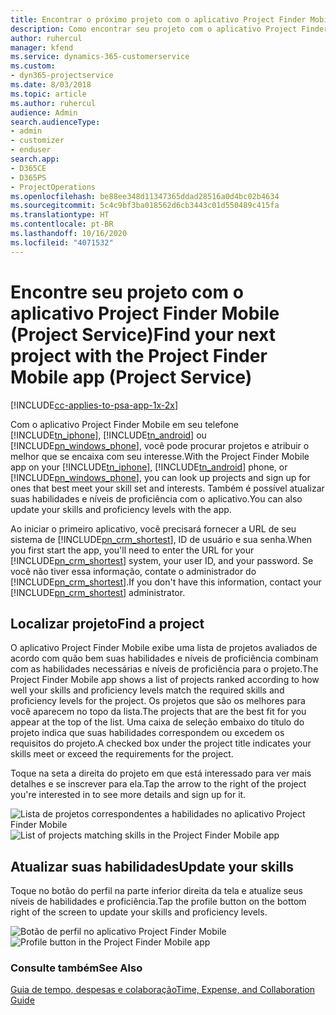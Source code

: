 ```yaml
---
title: Encontrar o próximo projeto com o aplicativo Project Finder Mobile
description: Como encontrar seu projeto com o aplicativo Project Finder Mobile para Project Service
author: ruhercul
manager: kfend
ms.service: dynamics-365-customerservice
ms.custom:
- dyn365-projectservice
ms.date: 8/03/2018
ms.topic: article
ms.author: ruhercul
audience: Admin
search.audienceType:
- admin
- customizer
- enduser
search.app:
- D365CE
- D365PS
- ProjectOperations
ms.openlocfilehash: be88ee348d11347365ddad28516a0d4bc02b4634
ms.sourcegitcommit: 5c4c9bf3ba018562d6cb3443c01d550489c415fa
ms.translationtype: HT
ms.contentlocale: pt-BR
ms.lasthandoff: 10/16/2020
ms.locfileid: "4071532"
---
```

# <a name="find-your-next-project-with-the-project-finder-mobile-app-project-service"></a><span data-ttu-id="94c6d-103">Encontre seu projeto com o aplicativo Project Finder Mobile (Project Service)</span><span class="sxs-lookup"><span data-stu-id="94c6d-103">Find your next project with the Project Finder Mobile app (Project Service)</span></span>

[!INCLUDE[cc-applies-to-psa-app-1x-2x](../includes/cc-applies-to-psa-app-1x-2x.md)]

<span data-ttu-id="94c6d-104">Com o aplicativo Project Finder Mobile em seu telefone [!INCLUDE[tn_iphone](../includes/tn-iphone.md)], [!INCLUDE[tn_android](../includes/tn-android.md)] ou [!INCLUDE[pn_windows_phone](../includes/pn-windows-phone.md)], você pode procurar projetos e atribuir o melhor que se encaixa com seu interesse.</span><span class="sxs-lookup"><span data-stu-id="94c6d-104">With the Project Finder Mobile app on your [!INCLUDE[tn_iphone](../includes/tn-iphone.md)], [!INCLUDE[tn_android](../includes/tn-android.md)] phone, or [!INCLUDE[pn_windows_phone](../includes/pn-windows-phone.md)], you can look up projects and sign up for ones that best meet your skill set and interests.</span></span> <span data-ttu-id="94c6d-105">Também é possível atualizar suas habilidades e níveis de proficiência com o aplicativo.</span><span class="sxs-lookup"><span data-stu-id="94c6d-105">You can also update your skills and proficiency levels with the app.</span></span>  
  
 <span data-ttu-id="94c6d-106">Ao iniciar o primeiro aplicativo, você precisará fornecer a URL de seu sistema de [!INCLUDE[pn_crm_shortest](../includes/pn-crm-shortest.md)], ID de usuário e sua senha.</span><span class="sxs-lookup"><span data-stu-id="94c6d-106">When you first start the app, you'll need to enter the URL for your [!INCLUDE[pn_crm_shortest](../includes/pn-crm-shortest.md)] system, your user ID, and your password.</span></span> <span data-ttu-id="94c6d-107">Se você não tiver essa informação, contate o administrador do [!INCLUDE[pn_crm_shortest](../includes/pn-crm-shortest.md)].</span><span class="sxs-lookup"><span data-stu-id="94c6d-107">If you don't have this information,  contact your [!INCLUDE[pn_crm_shortest](../includes/pn-crm-shortest.md)] administrator.</span></span>  
  
## <a name="find-a-project"></a><span data-ttu-id="94c6d-108">Localizar projeto</span><span class="sxs-lookup"><span data-stu-id="94c6d-108">Find a project</span></span>  
 <span data-ttu-id="94c6d-109">O aplicativo Project Finder Mobile exibe uma lista de projetos avaliados de acordo com quão bem suas habilidades e níveis de proficiência combinam com as habilidades necessárias e níveis de proficiência para o projeto.</span><span class="sxs-lookup"><span data-stu-id="94c6d-109">The Project Finder Mobile app shows a list of projects ranked according to how well your skills and proficiency levels match the required skills and proficiency levels for the project.</span></span> <span data-ttu-id="94c6d-110">Os projetos que são os melhores para você aparecem no topo da lista.</span><span class="sxs-lookup"><span data-stu-id="94c6d-110">The projects that are the best fit for you appear at the top of the list.</span></span> <span data-ttu-id="94c6d-111">Uma caixa de seleção embaixo do título do projeto indica que suas habilidades correspondem ou excedem os requisitos do projeto.</span><span class="sxs-lookup"><span data-stu-id="94c6d-111">A checked box under the project title indicates your skills meet or exceed the requirements for the project.</span></span>  
  
 <span data-ttu-id="94c6d-112">Toque na seta a direita do projeto em que está interessado para ver mais detalhes e se inscrever para ela.</span><span class="sxs-lookup"><span data-stu-id="94c6d-112">Tap the arrow to the right of the project you're interested in to see more details and sign up for it.</span></span>  
  
 <span data-ttu-id="94c6d-113">![Lista de projetos correspondentes a habilidades no aplicativo Project Finder Mobile](../psa/media/project-service-project-finder-list.png "Lista de projetos correspondentes a habilidades no aplicativo Project Finder Mobile")</span><span class="sxs-lookup"><span data-stu-id="94c6d-113">![List of projects matching skills in the Project Finder Mobile app](../psa/media/project-service-project-finder-list.png "List of projects matching skills in the Project Finder Mobile app")</span></span>  
  
## <a name="update-your-skills"></a><span data-ttu-id="94c6d-114">Atualizar suas habilidades</span><span class="sxs-lookup"><span data-stu-id="94c6d-114">Update your skills</span></span>  
 <span data-ttu-id="94c6d-115">Toque no botão do perfil na parte inferior direita da tela e atualize seus níveis de habilidades e proficiência.</span><span class="sxs-lookup"><span data-stu-id="94c6d-115">Tap the profile button on the bottom right of the screen to update your skills and proficiency levels.</span></span>  
  
 <span data-ttu-id="94c6d-116">![Botão de perfil no aplicativo Project Finder Mobile](../psa/media/project-service-project-finder-profile.png "Botão de perfil no aplicativo Project Finder Mobile")</span><span class="sxs-lookup"><span data-stu-id="94c6d-116">![Profile button in the Project Finder Mobile app](../psa/media/project-service-project-finder-profile.png "Profile button in the Project Finder Mobile app")</span></span>  
  
### <a name="see-also"></a><span data-ttu-id="94c6d-117">Consulte também</span><span class="sxs-lookup"><span data-stu-id="94c6d-117">See Also</span></span>  
 [<span data-ttu-id="94c6d-118">Guia de tempo, despesas e colaboração</span><span class="sxs-lookup"><span data-stu-id="94c6d-118">Time, Expense, and Collaboration Guide</span></span>](../psa/time-expense-collaboration-guide.md)
